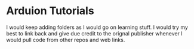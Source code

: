 # Arduion Tutorials
I would keep adding folders as I would go on learning stuff. I would try my best to link back and give due credit to the orignal publisher whenever I would pull code from other repos and web links.
